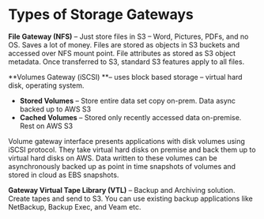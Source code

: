 # Types of Storage Gateways

**File Gateway \(NFS\)** – Just store files in S3 – Word, Pictures, PDFs, and no OS. Saves a lot of money. Files are stored as objects in S3 buckets and accessed over NFS mount point. File attributes as stored as S3 object metadata. Once transferred to S3, standard S3 features apply to all files.

**Volumes Gateway \(iSCSI\) **– uses block based storage – virtual hard disk, operating system.

* **Stored Volumes** – Store entire data set copy on-prem. Data async backed up to AWS S3
* **Cached Volumes** – Stored only recently accessed data on-premise. Rest on AWS S3

Volume gateway interface presents applications with disk volumes using iSCSI protocol. They take virtual hard disks on premise and back them up to virtual hard disks on AWS. Data written to these volumes can be asynchronously backed up as point in time snapshots of volumes and stored in cloud as EBS snapshots.

**Gateway Virtual Tape Library \(VTL\)** – Backup and Archiving solution. Create tapes and send to S3. You can use existing backup applications like NetBackup, Backup Exec, and Veam etc.

